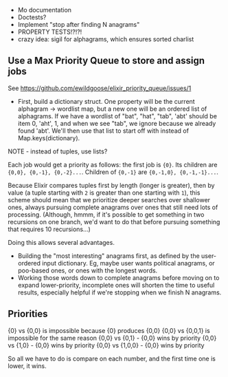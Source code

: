 - Mo documentation
- Doctests?
- Implement "stop after finding N anagrams"
- PROPERTY TESTS!?!?!
- crazy idea: sigil for alphagrams, which ensures sorted charlist

## Use a Max Priority Queue to store and assign jobs

See https://github.com/ewildgoose/elixir_priority_queue/issues/1

- First, build a dictionary struct. One property will be the current alphagram -> wordlist map, but a new one will be an ordered list of alphagrams. If we have a wordlist of "bat", "hat", "tab", 'abt' should be item 0, 'aht', 1, and when we see "tab", we ignore because we already found 'abt'. We'll then use that list to start off with instead of Map.keys(dictionary).

NOTE - instead of tuples, use lists?

Each job would get a priority as follows: the first job is `{0}`. Its children are `{0,0}, {0,-1}, {0,-2}...`. Children of `{0,-1}` are `{0,-1,0}, {0,-1,-1}...`.

Because Elixir compares tuples first by length (longer is greater), then by value (a tuple starting with `2` is greater than one starting with `1`), this scheme should mean that we prioritize deeper searches over shallower ones, always pursuing complete anagrams over ones that still need lots of processing. (Although, hmmm, if it's possible to get something in two recursions on one branch, we'd want to do that before pursuing something that requires 10 recursions...)

Doing this allows several advantages.
  - Building the "most interesting" anagrams first, as defined by the user-ordered input dictionary. Eg, maybe user wants political anagrams, or poo-based ones, or ones with the longest words.
  - Working those words down to complete anagrams before moving on to expand lower-priority, incomplete ones will shorten the time to useful results, especially helpful if we're stopping when we finish N anagrams.

## Priorities

{0} vs {0,0} is impossible because {0} produces {0,0}
{0,0} vs {0,0,1} is impossible for the same reason
{0,0} vs {0,1} - {0,0} wins by priority
{0,0} vs {1,0} - {0,0} wins by priority
{0,0} vs {1,0,0} - {0,0} wins by priority

So all we have to do is compare on each number, and the first time one is lower, it wins.
